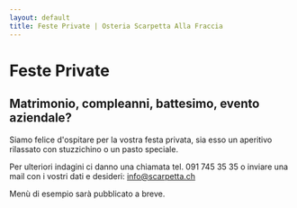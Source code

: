 ```yaml
---
layout: default
title: Feste Private | Osteria Scarpetta Alla Fraccia
---
```


Feste Private
==========

Matrimonio, compleanni, battesimo, evento aziendale?
----------------------------------------------------

Siamo felice d'ospitare per la vostra festa privata, sia esso un aperitivo rilassato con stuzzichino o un pasto speciale. 

Per ulteriori indagini ci danno una chiamata tel. 091 745 35 35 o inviare una mail con i vostri dati e desideri: <info@scarpetta.ch>

Menù di esempio sarà pubblicato a breve.
